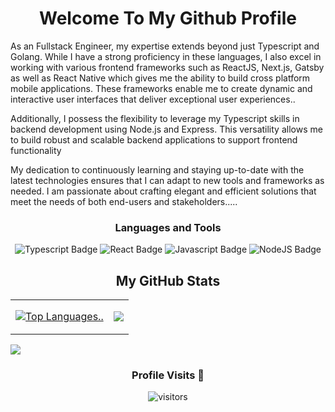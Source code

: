 <h1 align="center">Welcome To My Github Profile</h1>

<p>
As an Fullstack Engineer, my expertise extends beyond just Typescript and Golang. While I have a strong proficiency in these languages, I also excel in working with various frontend frameworks such as ReactJS, Next.js, Gatsby as well as React Native which gives me the ability to build cross platform mobile applications. These frameworks enable me to create dynamic and interactive user interfaces that deliver exceptional user experiences..

Additionally, I possess the flexibility to leverage my Typescript skills in backend development using Node.js and Express. This versatility allows me to build robust and scalable backend applications to support frontend functionality

My dedication to continuously learning and staying up-to-date with the latest technologies ensures that I can adapt to new tools and frameworks as needed. I am passionate about crafting elegant and efficient solutions that meet the needs of both end-users and stakeholders.....

</p>




<div align="center">
 <h3>Languages and Tools</h3>
 
![Typescript Badge](https://img.shields.io/badge/-typescript-3178C6?style=for-the-badge&labelColor=black&logo=typescript&logoColor=3178C6)
![React Badge](https://img.shields.io/badge/-React-61DBFB?style=for-the-badge&labelColor=black&logo=react&logoColor=61DBFB) 
![Javascript Badge](https://img.shields.io/badge/-Javascript-F0DB4F?style=for-the-badge&labelColor=black&logo=javascript&logoColor=F0DB4F)
![NodeJS Badge](https://img.shields.io/badge/-Nodejs-3C873A?style=for-the-badge&labelColor=black&logo=node.js&logoColor=3C873A)
 </div>



<h2 align='center'>My GitHub Stats</h2>

<table>
<tr>
 <td>
  <a href="https://github.com/Techbrolakes" align="left"><img src="https://github-readme-stats.vercel.app/api/top-langs/?username=Techbrolakes&langs_count=5&title_color=facc15&text_color=facc15&icon_color=f97316&bg_color=000000&hide_border=true&locale=en&custom_title=Top%20%Languages" alt="Top Languages.." /></a>
 </td>

 
  <td>
 <p>
 <a href="http://www.github.com/lekan1"><img src="https://github-readme-streak-stats.herokuapp.com/?user=Techbrolakes&stroke=facc15&background=000000&ring=facc15&fire=facc15&currStreakNum=facc15&currStreakLabel=facc15&sideNums=facc15&sideLabels=facc15&dates=facc15&hide_border=true" /></a>
 </p>
 </td>
</tr>
</table>


![](https://raw.githubusercontent.com/techbrolakes/techbrolakes/master/profile-summary-card-output/github_dark/0-profile-details.svg)
<div align='center'>
 <h3> Profile Visits 🙈 </h3>

![visitors](https://komarev.com/ghpvc/?username=Techbrolakes)
</div>
